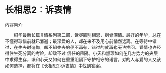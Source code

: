 # 长相思2：诉衷情

内容简介

　　桐华最新长篇言情系列第二部，诉尽离别相思，刻骨深情。最好的年华，总在不懂得珍惜前就已消逝；最深爱的人，却在来不及用心前悄然远离。在等待中错过，在失去时追悔，却不知失去的便不再有，错过的就再也无法找回。爱情也许经得住生死分离的考验，却敌不过 信任的阻隔。小夭和颛顼如何在几方势力的夹层中求得生存，璟和小夭又如何在重重阻隔下守护相守的诺言，对的人与爱的人又该如何选择，都将在《长相思2:诉衷情》中找到答案。 

